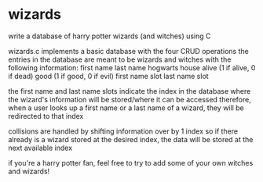 # wizards
write a database of harry potter wizards (and witches) using C

wizards.c implements a basic database with the four CRUD operations
the entries in the database are meant to be wizards and witches with the following information:
  first name
  last name
  hogwarts house
  alive (1 if alive, 0 if dead)
  good (1 if good, 0 if evil)
  first name slot
  last name slot
 
the first name and last name slots indicate the index in the database where the wizard's information will be stored/where it can be accessed
therefore, when a user looks up a first name or a last name of a wizard, they will be redirected to that index

collisions are handled by shifting information over by 1 index
  so if there already is a wizard stored at the desired index, the data will be stored at the next available index

if you're a harry potter fan, feel free to try to add some of your own witches and wizards!
